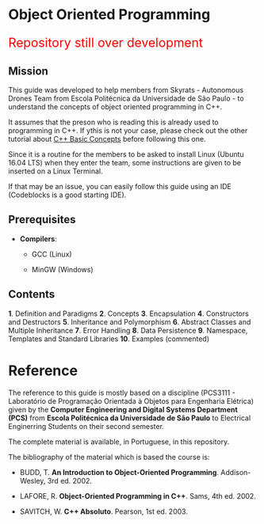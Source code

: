 # Object Oriented Programming

<p style="color:red;font-size: 25px;">Repository still over development</p>

## Mission

This guide was developed to help members from Skyrats - Autonomous Drones Team from Escola Politécnica da Universidade de São Paulo - to understand the concepts of object oriented programming in C++.

It assumes that the preson who is reading this is already used to programming in C++. If ythis is not your case, please check out the other tutorial about <a href="https://github.com/SkyRats/cpp_workshop">C++ Basic Concepts</a> before following this one.

Since it is a routine for the members to be asked to install Linux (Ubuntu 16.04 LTS) when they enter the team, some instructions are given to be inserted on a Linux Terminal.

If that may be an issue, you can easily follow this guide using an IDE (Codeblocks is a good starting IDE).

## Prerequisites

* **Compilers**:

  * GCC (Linux)

  * MinGW (Windows)

## Contents

**1**. Definition and Paradigms
**2**. Concepts
**3**. Encapsulation
**4**. Constructors and Destructors
**5**. Inheritance and Polymorphism
**6**. Abstract Classes and Multiple Inheritance
**7**. Error Handling
**8**. Data Persistence
**9**. Namespace, Templates and Standard Libraries
**10**. Examples (commented)


# Reference

The reference to this guide is mostly based on a discipline (PCS3111 - Laboratório de Programação Orientada à Objetos para Engenharia Elétrica) given by the **Computer Engineering and Digital Systems Department (PCS)** from **Escola Politécnica da Universidade de São Paulo** to Electrical Enginerring Students on their second semester. 

The complete material is available, in Portuguese, in this repository.

The bibliography of the material which is based the course is:

* BUDD, T. **An Introduction to Object-Oriented
Programming**. Addison-Wesley, 3rd ed. 2002.

* LAFORE, R. **Object-Oriented Programming in
C++**. Sams, 4th ed. 2002.

* SAVITCH, W. **C++ Absoluto**. Pearson, 1st ed. 2003.
